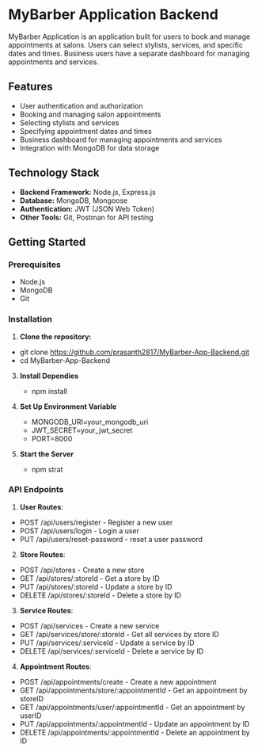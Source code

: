 # MyBarber Application Backend

MyBarber Application is an application built for users to book and manage appointments at salons. Users can select stylists, services, and specific dates and times. Business users have a separate dashboard for managing appointments and services.

## Features

- User authentication and authorization
- Booking and managing salon appointments
- Selecting stylists and services
- Specifying appointment dates and times
- Business dashboard for managing appointments and services
- Integration with MongoDB for data storage

## Technology Stack

- **Backend Framework:** Node.js, Express.js
- **Database:** MongoDB, Mongoose
- **Authentication:** JWT (JSON Web Token)
- **Other Tools:** Git, Postman for API testing

## Getting Started

### Prerequisites

- Node.js
- MongoDB
- Git

### Installation

1. **Clone the repository:**
   
  - git clone https://github.com/prasanth2817/MyBarber-App-Backend.git
  - cd MyBarber-App-Backend
   
3. **Install Dependies**
   
   - npm install

5. **Set Up Environment Variable**
   
   - MONGODB_URI=your_mongodb_uri
   - JWT_SECRET=your_jwt_secret
   - PORT=8000
   
7. **Start the Server**

   - npm strat


### API Endpoints

1. **User Routes**:

- POST /api/users/register - Register a new user
- POST /api/users/login - Login a user
- PUT /api/users/reset-password - reset a user password 

2. **Store Routes**:

- POST /api/stores - Create a new store
- GET /api/stores/:storeId - Get a store by ID
- PUT /api/stores/:storeId - Update a store by ID
- DELETE /api/stores/:storeId - Delete a store by ID

3. **Service Routes**:

- POST /api/services - Create a new service
- GET /api/services/store/:storeId - Get all services by store ID
- PUT /api/services/:serviceId - Update a service by ID
- DELETE /api/services/:serviceId - Delete a service by ID

4. **Appointment Routes**:

- POST /api/appointments/create - Create a new appointment
- GET /api/appointments/store/:appointmentId - Get an appointment by storeID
- GET /api/appointments/user/:appointmentId - Get an appointment by userID
- PUT /api/appointments/:appointmentId - Update an appointment by ID
- DELETE /api/appointments/:appointmentId - Delete an appointment by ID
